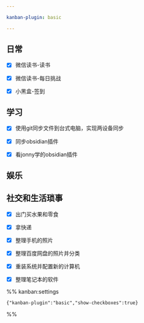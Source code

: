 ```yaml
---

kanban-plugin: basic

---
```


## 日常

- [x] 微信读书-读书
- [x] 微信读书-每日挑战
- [x] 小黑盒-签到


## 学习

- [x] 使用git同步文件到台式电脑，实现两设备同步
- [x] 同步obsidian插件
- [x] 看jonny学的obsidian插件


## 娱乐



## 社交和生活琐事

- [x] 出门买水果和零食
- [x] 拿快递
- [x] 整理手机的照片
- [x] 整理百度网盘的照片并分类
- [x] 重装系统并配置新的计算机
- [x] 整理笔记本的软件




%% kanban:settings
```
{"kanban-plugin":"basic","show-checkboxes":true}
```
%%